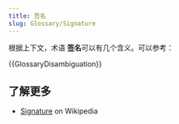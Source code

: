 ```yaml
---
title: 签名
slug: Glossary/Signature
---
```


根据上下文，术语 **签名**可以有几个含义。可以参考：

{{GlossaryDisambiguation}}

## 了解更多

- [Signature](https://zh.wikipedia.org/wiki/Signature_(disambiguation)) on Wikipedia
